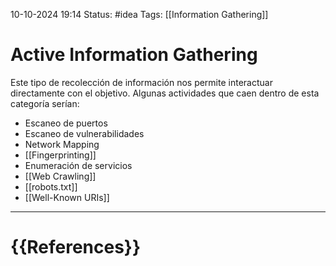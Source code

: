 10-10-2024 19:14
Status: #idea
Tags: [[Information Gathering]]

# Active Information Gathering

Este tipo de recolección de información nos permite interactuar directamente con el objetivo. Algunas actividades que caen dentro de esta categoría serían:
- Escaneo de puertos
- Escaneo de vulnerabilidades
- Network Mapping
- [[Fingerprinting]]
- Enumeración de servicios
- [[Web Crawling]]
- [[robots.txt]]
- [[Well-Known URIs]]





---
# {{References}}
